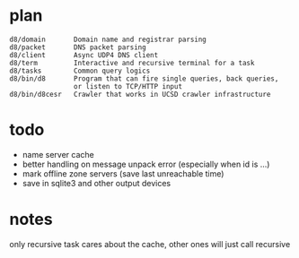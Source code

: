# plan

    d8/domain       Domain name and registrar parsing
    d8/packet       DNS packet parsing
    d8/client       Async UDP4 DNS client
    d8/term         Interactive and recursive terminal for a task
    d8/tasks        Common query logics
    d8/bin/d8       Program that can fire single queries, back queries, 
                    or listen to TCP/HTTP input
    d8/bin/d8cesr   Crawler that works in UCSD crawler infrastructure

# todo

- name server cache
- better handling on message unpack error (especially when id is ...)
- mark offline zone servers (save last unreachable time)
- save in sqlite3 and other output devices

# notes

only recursive task cares about the cache, other ones will just call
recursive

